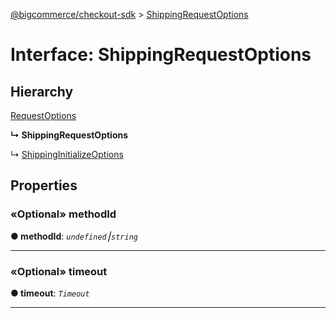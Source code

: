 [@bigcommerce/checkout-sdk](../README.md) > [ShippingRequestOptions](../interfaces/shippingrequestoptions.md)



# Interface: ShippingRequestOptions

## Hierarchy


 [RequestOptions](requestoptions.md)

**↳ ShippingRequestOptions**

↳  [ShippingInitializeOptions](shippinginitializeoptions.md)











## Properties
<a id="methodid"></a>

### «Optional» methodId

**●  methodId**:  *`undefined`⎮`string`* 






___

<a id="timeout"></a>

### «Optional» timeout

**●  timeout**:  *`Timeout`* 






___


